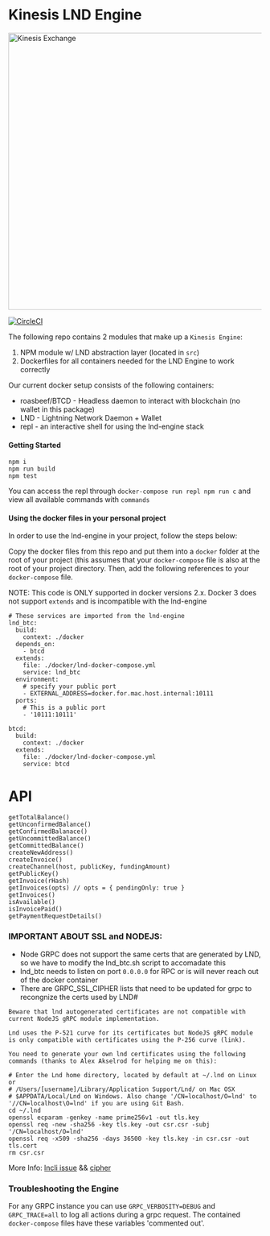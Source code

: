 # Kinesis LND Engine

<img src="https://kines.is/logo.png" alt="Kinesis Exchange" width="550">

[![CircleCI](https://circleci.com/gh/kinesis-exchange/lnd-engine.svg?style=svg&circle-token=47c81b3a717f062885f159dfded078e134413db1)](https://circleci.com/gh/kinesis-exchange/lnd-engine)

The following repo contains 2 modules that make up a `Kinesis Engine`:

1. NPM module w/ LND abstraction layer (located in `src`)
2. Dockerfiles for all containers needed for the LND Engine to work correctly

Our current docker setup consists of the following containers:

- roasbeef/BTCD - Headless daemon to interact with blockchain (no wallet in this package)
- LND - Lightning Network Daemon + Wallet
- repl - an interactive shell for using the lnd-engine stack

#### Getting Started

```
npm i
npm run build
npm test
```

You can access the repl through `docker-compose run repl npm run c` and view all available commands with `commands`

#### Using the docker files in your personal project

In order to use the lnd-engine in your project, follow the steps below:

Copy the docker files from this repo and put them into a `docker` folder at the root of your project (this assumes that your `docker-compose` file is also at the root of your project directory. Then, add the following references to your `docker-compose` file.

NOTE: This code is ONLY supported in docker versions 2.x. Docker 3 does not support `extends` and is incompatible with the lnd-engine

```
# These services are imported from the lnd-engine
lnd_btc:
  build:
    context: ./docker
  depends_on:
    - btcd
  extends:
    file: ./docker/lnd-docker-compose.yml
    service: lnd_btc
  environment:
    # specify your public port
    - EXTERNAL_ADDRESS=docker.for.mac.host.internal:10111
  ports:
    # This is a public port
    - '10111:10111'

btcd:
  build:
    context: ./docker
  extends:
    file: ./docker/lnd-docker-compose.yml
    service: btcd
```

# API

```
getTotalBalance()
getUnconfirmedBalance()
getConfirmedBalanace()
getUncommittedBalance()
getCommittedBalance()
createNewAddress()
createInvoice()
createChannel(host, publicKey, fundingAmount)
getPublicKey()
getInvoice(rHash)
getInvoices(opts) // opts = { pendingOnly: true }
getInvoices()
isAvailable()
isInvoicePaid()
getPaymentRequestDetails()
```

### IMPORTANT ABOUT SSL and NODEJS:

- Node GRPC does not support the same certs that are generated by LND, so we have to modify the lnd_btc.sh script to accomadate this
- lnd_btc needs to listen on port `0.0.0.0` for RPC or is will never reach out of the docker container
- There are GRPC_SSL_CIPHER lists that need to be updated for grpc to recongnize the certs used by LND#

```
Beware that lnd autogenerated certificates are not compatible with current NodeJS gRPC module implementation.

Lnd uses the P-521 curve for its certificates but NodeJS gRPC module is only compatible with certificates using the P-256 curve (link).

You need to generate your own lnd certificates using the following commands (thanks to Alex Akselrod for helping me on this):

# Enter the Lnd home directory, located by default at ~/.lnd on Linux or
# /Users/[username]/Library/Application Support/Lnd/ on Mac OSX
# $APPDATA/Local/Lnd on Windows. Also change '/CN=localhost/O=lnd' to '//CN=localhost\O=lnd' if you are using Git Bash.
cd ~/.lnd
openssl ecparam -genkey -name prime256v1 -out tls.key
openssl req -new -sha256 -key tls.key -out csr.csr -subj '/CN=localhost/O=lnd'
openssl req -x509 -sha256 -days 36500 -key tls.key -in csr.csr -out tls.cert
rm csr.csr
```

More Info: [lncli issue](https://github.com/mably/lncli-web/issues/121) && [cipher](https://github.com/lightningnetwork/lnd/issues/861#issuecomment-373811976)

### Troubleshooting the Engine

For any GRPC instance you can use `GRPC_VERBOSITY=DEBUG` and `GRPC_TRACE=all` to log all actions during a grpc request. The contained `docker-compose` files have these variables 'commented out'.
